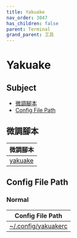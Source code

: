 ```yaml
---
title: Yakuake
nav_order: 3047
has_children: false
parent: Terminal
grand_parent: 工具
---
```



# Yakuake


## Subject

* [微調腳本](#微調腳本)
* [Config File Path](#config-file-path)


## 微調腳本

| 微調腳本 |
| --- |
| [yakuake](https://github.com/samwhelp/kubuntu-adjustment/tree/main/prototype/main/tool-config/part/yakuake) |


## Config File Path


### Normal

| Config File Path |
| --- |
| [~/.config/yakuakerc](https://github.com/samwhelp/note-about-kubuntu/blob/gh-pages/_demo/prototype/tool/yakuake/asset/overlay/etc/skel/.config/yakuakerc) |
